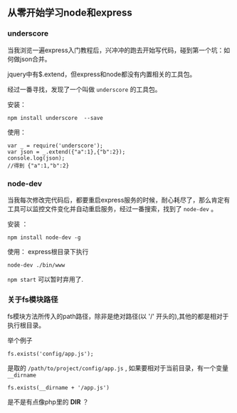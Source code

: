 从零开始学习node和express
---------------------------

### underscore

当我浏览一遍express入门教程后，兴冲冲的跑去开始写代码，碰到第一个坑：如何做json合并。

jquery中有$.extend，但express和node都没有内置相关的工具包。

经过一番寻找，发现了一个叫做 `underscore` 的工具包。

安装：
  
    npm install underscore  --save
  
使用：

    var _ = require('underscore');
    var json = _.extend({"a":1},{"b":2});
    console.log(json);
    //得到 {"a":1,"b":2}
  
  
### node-dev

当我每次修改完代码后，都要重启express服务的时候，耐心耗尽了，那么肯定有工具可以监控文件变化并自动重启服务，经过一番搜索，找到了 `node-dev` 。

安装 ： 

    npm install node-dev -g

使用：
express根目录下执行 

    node-dev ./bin/www
  
`npm start` 可以暂时弃用了.

### 关于fs模块路径

fs模块方法所传入的path路径，除非是绝对路径(以 '/' 开头的),其他的都是相对于执行根目录。

举个例子

    fs.exists('config/app.js'); 
    
是取的  `/path/to/project/config/app.js` , 如果要相对于当前目录，有一个变量 `__dirname`

    fs.exists(__dirname + '/app.js')
    
是不是有点像php里的 __DIR__ ？

